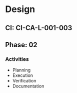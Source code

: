 # Design

## CI: CI-CA-L-001-003
## Phase: 02

### Activities
- Planning
- Execution
- Verification
- Documentation
